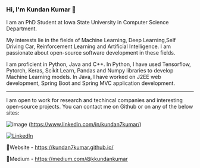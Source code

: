 ### Hi, I'm Kundan Kumar 👋

<!--
**kundan7kumar/kundan7kumar** is a ✨ _special_ ✨ repository because its `README.md` (this file) appears on your GitHub profile.

Here are some ideas to get you started:

- 🔭 I’m currently working on ...
- 🌱 I’m currently learning ...
- 👯 I’m looking to collaborate on ...
- 🤔 I’m looking for help with ...
- 💬 Ask me about ...
- 📫 How to reach me: ...
- 😄 Pronouns: ...
- ⚡ Fun fact: ...
-->

I am an PhD Student at Iowa State University in Computer Science Department. 

My interests lie in the fields of Machine Learning, Deep Learning,Self Driving Car, Reinforcement Learning and Artificial Intelligence. I am passionate about open-source software development in these fields.

I am proficient in Python, Java and C++. In Python, I have used Tensorflow, Pytorch, Keras, Scikit Learn, Pandas and Numpy libraries to develop Machine Learning models. In Java, I have worked on J2EE web development, Spring Boot and Spring MVC application development.

----------------------------------------------------------------------------------
I am open to work for research and techincal companies and interesting open-source projects. You can contact me on Github or on any of the below sites:

![image](https://github.com/kundan7kumar/kundan7kumar/assets/28886003/a1cde251-5afe-4a2a-b000-3d8a39a3bfc9) (https://www.linkedin.com/in/kundan7kumar/)

[![LinkedIn](https://github.com/kundan7kumar/kundan7kumar/blob/master/assets/28886003/a1cde251-5afe-4a2a-b000-3d8a39a3bfc9.png)](https://www.linkedin.com/in/kundan7kumar/)


📝Website - https://kundan7kumar.github.io/

📝Medium - https://medium.com/@kkundankumar

